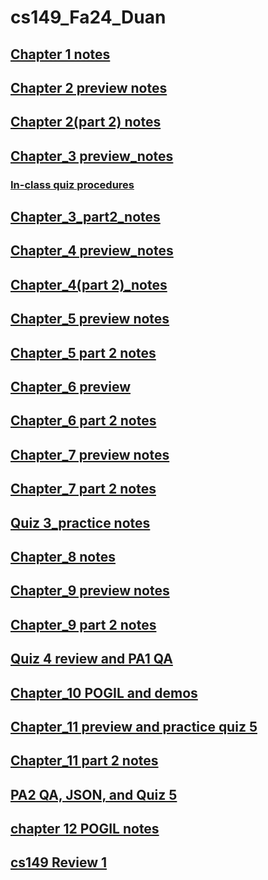 # cs149_Fa24_Duan

## [Chapter 1 notes](chapter_1_notes.md)
## [Chapter 2 preview notes](chapter_2_notes.md)
## [Chapter 2(part 2) notes](chapter_2_p2_notes.md)
## [Chapter_3 preview_notes](Chapter_3_notes.md)
### [In-class quiz procedures](In_class_Quiz_Procedures.md)
## [Chapter_3_part2_notes](Chapter_3_p2_notes.md)
## [Chapter_4 preview_notes](chapter_4_notes.md)
## [Chapter_4(part 2)_notes](chapter_4_p2_notes.md)
## [Chapter_5 preview notes](chapter_5_notes.md)
## [Chapter_5 part 2 notes](chapter_5_p2_notes.md)
## [Chapter_6 preview](chapter_6_notes.md)
## [Chapter_6 part 2 notes](chapter_6_p2_notes.md)
## [Chapter_7 preview notes](chapter_7_preview.md)
## [Chapter_7 part 2 notes](chapter_7_p2_notes.md)
## [Quiz 3_practice notes](Quiz3_practice_notes.md)
## [Chapter_8 notes](chapter_8_notes.md)
## [Chapter_9 preview notes](chapter_9_preview.md)
## [Chapter_9 part 2 notes](chapter_9_p2_notes.md)
## [Quiz 4 review and PA1 QA](quiz4_review_pa1_QA.md)
## [Chapter_10 POGIL and demos](Chapter_10_POGIL.md)
## [Chapter_11 preview and practice quiz 5](chapter_11_preview.md)
## [Chapter_11 part 2 notes](chapter_11_part_2.md)
## [PA2 QA, JSON, and Quiz 5](PA2_QA_Quiz5.md)
## [chapter 12 POGIL notes](chapter_12_POGIL.md)
## [cs149 Review 1](review_chaps_9-12\index.md)
##
